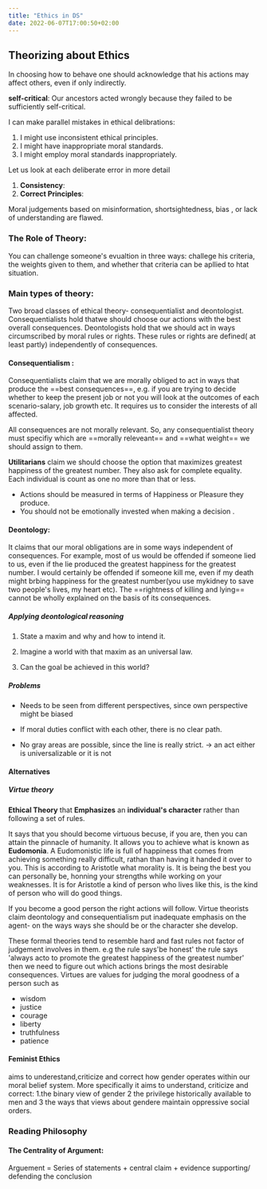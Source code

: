 ```yaml
---
title: "Ethics in DS"
date: 2022-06-07T17:00:50+02:00
---
```



## Theorizing about Ethics

In choosing how to behave one should acknowledge that his actions may affect others, even if only indirectly.

**self-critical**: Our ancestors acted wrongly because they failed to be sufficiently self-critical.

I can make  parallel mistakes in ethical delibrations:

1. I might use inconsistent ethical principles.
2. I might have inappropriate moral standards.
3. I might employ moral standards inappropriately.

Let us look at each deliberate error in more detail

1. **Consistency**:
2. **Correct Principles**:

Moral judgements based on misinformation, shortsightedness, bias , or lack of understanding are flawed. 

### The Role of Theory:

You can challenge someone's evualtion in three ways: challege his criteria, the weights given to them, and whether that criteria can be apllied to htat situation.

### Main types of theory:

Two broad classes of ethical theory- consequentialist and deontologist. Consequentialists hold thatwe should choose our actions with the best overall consequences. Deontologists hold that we should act in ways circumscribed by moral rules or rights. These rules or rights are defined( at least partly) independently of consequences.

#### Consequentialism : 

Consequentialists claim that we are morally obliged to act in ways that produce the ==best consequences==, e.g. if you are trying to decide whether to keep the present job or not you will look at the outcomes of each scenario-salary, job growth etc. It requires us to consider the interests of all affected.

All consequences are not morally relevant. So, any consequentialist theory must specifiy  which are ==morally releveant== and ==what weight== we should assign to them.

**Utilitarians** claim we should choose the option that maximizes greatest happiness of the greatest number. They also ask for complete equality. Each individual is count as one no more than that or less.

- Actions should be measured in terms of Happiness or Pleasure they produce.
- You should not be emotionally invested when making a decision .

#### Deontology:

It claims that our moral obligations are in some ways independent of consequences.
For example, most of us would be offended if someone lied to us, even if the lie produced the greatest happiness for the greatest number. I would certainly be offended if someone kill me, even if my death might brbing happiness for the greatest number(you use mykidney to save two people's lives, my heart etc). The ==rightness of killing and lying== cannot be wholly explained on the basis of its consequences.

##### Applying deontological reasoning

1. State a maxim and why and how to intend it.

2. Imagine a world with that maxim as an universal law.

3. Can the goal be achieved in this world?

##### Problems

- Needs to be seen from different perspectives, since own perspective might be biased


- If moral duties conflict with each other, there is no clear path.

- No gray areas are possible, since the line is really strict.
→ an act either is universalizable or it is not

#### Alternatives

##### Virtue theory

**Ethical Theory** that **Emphasizes** an **individual's character** rather than following a set of rules.

It says that you should become virtuous becuse, if you are, then you can attain the pinnacle of humanity.  It allows you to achieve what is known as **Eudomonia**.  A Eudomonistic life is full of happiness that comes from achieving something really difficult, rathan than having it handed it over to you.
 This is according to Aristotle what morality is. It is being the best you can personally be, honning your strengths while working on your weaknesses. It is for Aristotle a kind of person who lives like this, is the kind of person who will do good things.

If you become a good person the right actions will follow.
Virtue theorists claim deontology and consequentialism put inadequate emphasis on the agent- on the ways ways she should be or the character she develop. 

These formal theories tend to resemble hard and fast rules not factor of judgement involves in them. e.g the rule says'be honest' the rule says 'always acto to promote the greatest happiness of the greatest number' then we need to figure out which actions brings the most desirable consequences.
Virtues are values for judging the moral goodness of a person such as

- wisdom
- justice
- courage
- liberty
- truthfulness
- patience

#### Feminist Ethics

aims to underestand,criticize and correct how gender operates within our moral belief system. More specifically it aims to understand, criticize and correct: 1.the binary view of gender 2 the privilege historically available to men and 3 the ways that views about gendere maintain oppressive social orders.

### Reading Philosophy

#### The Centrality of Argument:

Arguement = Series of statements + central claim + evidence supporting/ defending the conclusion